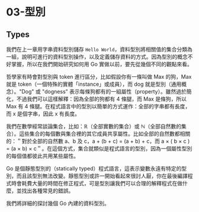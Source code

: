 # 03-型別

## Types

我們在上一章用字串資料型別儲存 `Hello World`，資料型別將相關值的集合分類為一組，說明可進行的資料型別操作，以及定義儲存資料的方式。因為型別的概念不好掌握，所以在我們開始研究如何用 Go 實做以前，要先從幾個不同的觀點來看。

哲學家有時會對型別與 token 進行區分，比如假設你有一條叫做 Max 的狗，Max 就是 token（一個特殊的實體「instance」或成員），而 dog 就是型別（通用概念）。"Dog" 或 "dogness" 表示每條狗都有的一組屬性（property）。雖然過於簡化，不過我們可以這樣解釋：因為全部的狗都有 4 條腿，而 Max 是條狗，所以 Max 有 4 條腿。在程式語言中的型別以簡單的方式運作：全部的字串都有長度，而 x 是個字串，因此 x 有長度。

我們在數學經常談論集合，比如：ℝ（全部實數的集合）或 ℕ（全部自然數的集合）。這些集合的每個數與集合裡的其它成員共享屬性。比如全部的自然數都相關的：＂對於全部的自然數 a、b 及 c，a + (b + c) = (a + b) + c，而 a × ( b × c ) = (a × b) × c＂。在這個方式，集合就類似是程式語言的型別，因為一個屬性型別的每個值都彼此共用某些屬性。

Go 是個靜態型別的（statically typed）程式語言，這表示變數永遠有特定的型別，而且該型別無法改變。靜態型別或許一開始看起來很討人厭，你在最後編譯程式時會耗費大量的時間在修正程式，可是型別讓我們可以合理的解釋程式在做什麼，並找出各種常見的錯誤。

我們將詳細的探討幾個 Go 內建的資料型別。
